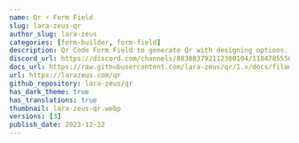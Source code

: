 ```yaml
---
name: Qr ⚡️ Form Field
slug: lara-zeus-qr
author_slug: lara-zeus
categories: [form-builder, form-field]
description: Qr Code Form Field to generate Qr with designing options.
discord_url: https://discord.com/channels/883083792112300104/1184785550964686919
docs_url: https://raw.githubusercontent.com/lara-zeus/qr/1.x/docs/filament.md
url: https://larazeus.com/qr
github_repository: lara-zeus/qr
has_dark_theme: true
has_translations: true
thumbnail: lara-zeus-qr.webp
versions: [3]
publish_date: 2023-12-12
---
```

